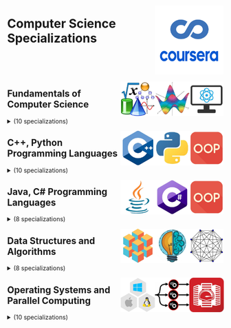 <a href="https://coursera.org/"><img align="right" width="160" src="/logos/coursera.png"></img></a>

# Computer Science Specializations

<br><br><br>

<a href="/eLearning-Platform-Resources/coursera-specializations/computer-science.md"><img align="right" width="80" src="/logos/fundamentals-of-computer-science.png"></img></a>
<a href="/eLearning-Platform-Resources/coursera-specializations/computer-science.md"><img align="right" width="80" src="/logos/probability-statistics.png"></img></a>
<a href="/eLearning-Platform-Resources/coursera-specializations/computer-science.md"><img align="right" width="80" src="/logos/mathematics.png"></img></a>

## Fundamentals of Computer Science

<details>
    <summary>(10 specializations)</summary>
    <br>
<table>
    <thead>
        <tr>
<th width="25px">#</th>
<th width="400px">Specialization</th>
<th width="800px">Course Name</th>
<th width="25px">Hrs</th>
        </tr>
    </thead>
    <tbody>
            <tr>
<td rowspan=9 align="center">01</td>
<td rowspan=9 align="center">Getting started with Google Workspace<br><a href="https://coursera.org/specializations/getting-started-with-google-workspace">Specialization</a><br>by Google Cloud</td>
<td><a href="https://coursera.org/learn/gmail">Gmail</a></td>
<td align="center">3</td>
            </tr>
            <tr>
<td><a href="https://coursera.org/learn/google-calendar">Google Calendar</a></td>
<td align="center">2</td>
            </tr>
            <tr>
<td><a href="https://coursera.org/learn/google-drive">Google Drive</a></td>
<td align="center">2</td>
            </tr>
            <tr>
<td><a href="https://coursera.org/learn/google-docs">Google Docs</a></td>
<td align="center">2</td>
            </tr>
            <tr>
<td><a href="https://coursera.org/learn/google-sheets">Google Sheets</a></td>
<td align="center">3</td>
            </tr>
            <tr>
<td><a href="https://coursera.org/learn/google-slides">Google Slides</a></td>
<td align="center">3</td>
            </tr>
            <tr>
<td><a href="https://coursera.org/learn/google-meet">Google Meet</a></td>
<td align="center">2</td>
            </tr>
            <tr>
<td><a href="https://coursera.org/learn/google-chat">Google Chat</a></td>
<td align="center">2</td>
            </tr>
            <tr>
<td><a href="https://coursera.org/learn/google-sheets---advanced-topics">Google Sheets - Advanced Topics</a></td>
<td align="center">2</td>
            </tr>
            <tr>
<td rowspan=3 align="center">02</td>
<td rowspan=3 align="center">Introduction to Computer Science and Programming<br><a href="https://coursera.org/specializations/introduction-computer-science-programming">Specialization</a><br>by University of London</td>
<td><a href="https://coursera.org/learn/introduction-to-computer-programming">Introduction to Computer Programming</a></td>
<td align="center">20</td>
            </tr>
            <tr>
<td><a href="https://coursera.org/learn/how-computers-work">How Computers Work</a></td>
<td align="center">15</td>
            </tr>
            <tr>
<td><a href="https://coursera.org/learn/mathematics-for-computer-science">Mathematics for Computer Science</a></td>
<td align="center">45</td>
            </tr>
            <tr>
<td rowspan=6 align="center">03</td>
<td rowspan=6 align="center">Mathematics for Engineers<br><a href="https://coursera.org/specializations/mathematics-engineers">Specialization</a><br>by The Hong Kong University of Science and Technology</td>
<td><a href="https://coursera.org/learn/matrix-algebra-engineers">Matrix Algebra for Engineers</a></td>
<td align="center">20</td>
            </tr>
            <tr>
<td><a href="https://coursera.org/learn/numerical-methods-engineers">Numerical Methods for Engineers</a></td>
<td align="center">40</td>
            </tr>
            <tr>
<td><a href="https://coursera.org/learn/differential-equations-engineers">Differential Equations for Engineers</a></td>
<td align="center">30</td>
            </tr>
            <tr>
<td><a href="https://coursera.org/learn/vector-calculus-engineers">Vector Calculus for Engineers</a></td>
<td align="center">25</td>
            </tr>
            <tr>
<td><a href="https://coursera.org/learn/numerical-methods-engineers">Numerical Methods for Engineers</a></td>
<td align="center">40</td>
            </tr>
            <tr>
<td><a href="https://coursera.org/learn/mathematics-engineers-capstone">Mathematics for Engineers: The Capstone Course</a></td>
<td align="center">10</td>
            </tr>
            <tr>
<td rowspan=3 align="center">04</td>
<td rowspan=3 align="center">by The University of Sydney</td>
<td><a href="https://coursera.org/learn/introduction-to-calculus">Introduction to Calculus</a></td>
<td align="center">55</td>
            </tr>
            <tr>
<td><a href="https://coursera.org/learn/introduction-to-linear-algebra">Introduction to Linear Algebra</a></td>
<td align="center">40</td>
            </tr>
            <tr>
<td><a href="https://www.coursera.org/learn/introduction-to-advanced-calculus">Introduction to Advanced Calculus</a></td>
<td align="center">40</td>
            </tr>
            <tr>
<td rowspan=3 align="center">05</td>
<td align="center">by Stanford University</td>
<td><a href="https://coursera.org/learn/stanford-statistics">Introduction to Statistics</a></td>
<td align="center">15</td>
            </tr>
            <tr>
<td align="center">by University of Zurich</td>
<td><a href="https://coursera.org/learn/introductiontoprobability">An Intuitive Introduction to Probability</a></td>
<td align="center">20</td>
            </tr>
            <tr>
<td align="center">by Duke University</td>
<td><a href="https://coursera.org/learn/datasciencemathskills">Data Science Math Skills</a></td>
<td align="center">15</td>
            </tr>
            <tr>
<td rowspan=4 align="center">06</td>
<td rowspan=4 align="center">Differential Calculus through Data and Modeling<br><a href="https://coursera.org/specializations/differential-calculus-data-modeling">Specialization</a><br>by Johns Hopkins University</td>
<td><a href="https://coursera.org/learn/calculus-through-data-and-modelling-precalculus-review">Calculus through Data & Modeling: Precalculus Review</a></td>
<td align="center">10</td>
            </tr>
            <tr>
<td><a href="https://coursera.org/learn/calculus-through-data-and-modelling-imits-derivatives">Calculus through Data & Modeling: Limits & Derivatives</a></td>
<td align="center">10</td>
            </tr>
            <tr>
<td><a href="https://coursera.org/learn/calculus-through-data-and-modelling-differentiation-rules">Calculus through Data & Modeling: Differentiation Rules</a></td>
<td align="center">10</td>
            </tr>
            <tr>
<td><a href="https://coursera.org/learn/calculus-through-data-and-modelling-applying-differentiation">Calculus through Data & Modeling: Applying Differentiation</a></td>
<td align="center">10</td>
            </tr>
            <tr>
<td rowspan=4 align="center">07</td>
<td rowspan=4 align="center">Integral Calculus through Data and Modeling<br><a href="https://coursera.org/specializations/integral-calculus-data-modeling">Specialization</a><br>by Johns Hopkins University</td>
<td><a href="https://coursera.org/learn/calculus-through-data-and-modelling-series-and-integrals">Calculus through Data & Modelling: Series and Integration</a></td>
<td align="center">10</td>
            </tr>
            <tr>
<td><a href="https://coursera.org/learn/calculus-through-data-and-modelling-techniques-of-integration">Calculus through Data & Modelling: Techniques of Integration</a></td>
<td align="center">5</td>
            </tr>
            <tr>
<td><a href="https://coursera.org/learn/calculus-through-data-and-modelling-integration-applications">Calculus through Data & Modelling: Integration Applications</a></td>
<td align="center">10</td>
            </tr>
            <tr>
<td><a href="https://coursera.org/learn/calculus-through-data-and-modelling-vector-calculus">Calculus through Data & Modelling: Vector Calculus</a></td>
<td align="center">5</td>
            </tr>
            <tr>
<td rowspan=3 align="center">08</td>
<td rowspan=3 align="center">Precalculus through Data and Modelling<br><a href="https://coursera.org/specializations/precalculus-data-modelling">Specialization</a><br>by Johns Hopkins University</td>
<td><a href="https://coursera.org/learn/precalculus-relations-functions">Precalculus: Relations and Functions</a></td>
<td align="center">15</td>
            </tr>
            <tr>
<td><a href="https://coursera.org/learn/precalculus-periodic-functions">Precalculus: Periodic Functions</a></td>
<td align="center">10</td>
            </tr>
            <tr>
<td><a href="https://coursera.org/learn/precalculus-mathematical-modelling">Precalculus: Mathematical Modeling</a></td>
<td align="center">10</td>
            </tr>
            <tr>
<td rowspan=5 align="center">09</td>
<td rowspan=5 align="center">Bayesian Statistics<br><a href="https://coursera.org/specializations/bayesian-statistics">Specialization</a><br>by University of California Santa Cruz</td>
<td><a href="https://coursera.org/learn/bayesian-statistics">Bayesian Statistics: From Concept to Data Analysis</a></td>
<td align="center">15</td>
            </tr>
            <tr>
<td><a href="https://coursera.org/learn/mcmc-bayesian-statistics">Bayesian Statistics: Techniques and Models</a></td>
<td align="center">30</td>
            </tr>
            <tr>
<td><a href="https://coursera.org/learn/mixture-models">Bayesian Statistics: Mixture Models</a></td>
<td align="center">25</td>
            </tr>
            <tr>
<td><a href="https://coursera.org/learn/bayesian-statistics-time-series-analysis">Bayesian Statistics: Time Series Analysis</a></td>
<td align="center">25</td>
            </tr>
            <tr>
<td><a href="https://coursera.org/learn/bayesian-statistics-capstone">Bayesian Statistics: Capstone Project</a></td>
<td align="center">15</td>
            </tr>
            <tr>
<td rowspan=5 align="center">10</td>
<td rowspan=5 align="center">Google IT Support<br><a href="https://coursera.org/professional-certificates/google-it-support">Professional Certificate</a><br>by Google</td>
<td><a href="https://coursera.org/learn/technical-support-fundamentals">Technical Support Fundamentals</a></td>
<td align="center">25</td>
            </tr>
            <tr>
<td><a href="https://coursera.org/learn/computer-networking">The Bits and Bytes of Computer Networking</a></td>
<td align="center">35</td>
            </tr>
            <tr>
<td><a href="https://coursera.org/learn/os-power-user">Operating Systems and You: Becoming a Power User</a></td>
<td align="center">30</td>
            </tr>
            <tr>
<td><a href="https://coursera.org/learn/system-administration-it-infrastructure-services">System Administration and IT Infrastructure Services</a></td>
<td align="center">30</td>
            </tr>
            <tr>
<td><a href="https://coursera.org/learn/it-security">IT Security: Defense against the digital dark arts</a></td>
<td align="center">30</td>
            </tr>
    </tbody>
</table>
</details>

<a href="/eLearning-Platform-Resources/coursera-specializations/computer-science.md"><img align="right" width="80" src="/logos/object-oriented-programming.png"></img></a>
<a href="/eLearning-Platform-Resources/coursera-specializations/computer-science.md"><img align="right" width="80" src="/logos/python.png"></img></a>
<a href="/eLearning-Platform-Resources/coursera-specializations/computer-science.md"><img align="right" width="80" src="/logos/cpp.png"></img></a>

## C++, Python Programming Languages

<details>
    <summary>(10 specializations)</summary>
    <br>
<table>
    <thead>
        <tr>
<th width="25px">#</th>
<th width="400px">Specialization</th>
<th width="800px">Course Name</th>
<th width="25px">Hrs</th>
        </tr>
    </thead>
    <tbody>
            <tr>
<td rowspan=6 align="center">01</td>
<td rowspan=6 align="center">Computational Thinking & Block Programming in K-12 Education<br><a href="https://coursera.org/specializations/computational-thinking-block-programming-k12-education">Specialization</a><br>by University of California San Diego</td>
<td><a href="https://coursera.org/learn/computational-thinking-k12-educators-sequences-loops">Sequences and Loops</a></td>
<td align="center">15</td>
            </tr>
            <tr>
<td><a href="https://coursera.org/learn/block-programming-k12-educators-variables-nested-loops">Variables and Nested Loops</a></td>
<td align="center">20</td>
            </tr>
            <tr>
<td><a href="https://coursera.org/learn/block-programming-k12-educators-conditional-loops-if-statement">Conditional Loops and If Statements</a></td>
<td align="center">15</td>
            </tr>
            <tr>
<td><a href="https://coursera.org/learn/block-programming-k12-educators-nested-if-statement-compound-conditionals">Nested If Statements and Compound Conditionals</a></td>
<td align="center">15</td>
            </tr>
            <tr>
<td><a href="https://coursera.org/learn/block-programming-k12-educators-abstraction-methods">Abstraction, Methods, and Lists</a></td>
<td align="center">10</td>
            </tr>
            <tr>
<td><a href="https://coursera.org/learn/computational-thinking-k12-educators-capstone">Computational Thinking for K-12 Educators Capstone</a></td>
<td align="center">15</td>
            </tr>
            <tr>
<td rowspan=4 align="center">02</td>
<td rowspan=4 align="center">Introduction to Scripting in Python<br><a href="https://coursera.org/specializations/introduction-scripting-in-python">Specialization</a><br>by Rice University</td>
<td><a href="https://coursera.org/learn/python-programming">Python Programming Essentials</a></td>
<td align="center">10</td>
            </tr>
            <tr>
<td><a href="https://coursera.org/learn/python-representation">Python Data Representations</a></td>
<td align="center">10</td>
            </tr>
            <tr>
<td><a href="https://coursera.org/learn/python-analysis">Python Data Analysis</a></td>
<td align="center">10</td>
            </tr>
            <tr>
<td><a href="https://coursera.org/learn/python-visualization">Python Data Visualization</a></td>
<td align="center">10</td>
            </tr>
            <tr>
<td rowspan=5 align="center">03</td>
<td rowspan=5 align="center">Python 3 Programming<br><a href="https://coursera.org/specializations/python-3-programming">Specialization</a><br>by University of Michigan</td>
<td><a href="https://coursera.org/learn/python-basics">Python Basics</a></td>
<td align="center">35</td>
            </tr>
            <tr>
<td><a href="https://coursera.org/learn/python-functions-files-dictionaries">Python Functions, Files, and Dictionaries</a></td>
<td align="center">35</td>
            </tr>
            <tr>
<td><a href="https://coursera.org/learn/data-collection-processing-python">Data Collection and Processing with Python</a></td>
<td align="center">20</td>
            </tr>
            <tr>
<td><a href="https://coursera.org/learn/python-classes-inheritance">Python Classes and Inheritance</a></td>
<td align="center">20</td>
            </tr>
            <tr>
<td><a href="https://coursera.org/learn/python-project">Python Project: pillow, tesseract, and opencv</a></td>
<td align="center">25</td>
            </tr>
            <tr>
<td rowspan=7 align="center">04</td>
<td rowspan=7 align="center">Fundamentals of Computing<br><a href="https://coursera.org/specializations/computer-fundamentals">Specialization</a><br>by Rice University</td>
<td><a href="https://coursera.org/learn/interactive-python-1">An Introduction to Interactive Programming in Python (Part 1)</a></td>
<td align="center">25</td>
            </tr>
            <tr>
<td><a href="https://coursera.org/learn/interactive-python-2">An Introduction to Interactive Programming in Python (Part 2)</a></td>
<td align="center">20</td>
            </tr>
            <tr>
<td><a href="https://coursera.org/learn/principles-of-computing-1">Principles of Computing (Part 1)</a></td>
<td align="center">20</td>
            </tr>
            <tr>
<td><a href="https://coursera.org/learn/principles-of-computing-2">Principles of Computing (Part 2)</a></td>
<td align="center">15</td>
            </tr>
            <tr>
<td><a href="https://coursera.org/learn/algorithmic-thinking-1">Algorithmic Thinking (Part 1)</a></td>
<td align="center">15</td>
            </tr>
            <tr>
<td><a href="https://coursera.org/learn/algorithmic-thinking-2">Algorithmic Thinking (Part 2)</a></td>
<td align="center">15</td>
            </tr>
            <tr>
<td><a href="https://coursera.org/learn/fundamentals-of-computing-capstone">The Fundamentals of Computing Capstone Exam</a></td>
<td align="center">5</td>
            </tr>
            <tr>
<td rowspan=4 align="center">05</td>
<td rowspan=4 align="center">Programming in Python: A Hands-on Introduction<br><a href="https://coursera.org/specializations/hands-on-python">Specialization</a><br>by Codio</td>
<td><a href="https://coursera.org/learn/codio-python-basics">Python Basics: Selection and Iteration</a></td>
<td align="center">10</td>
            </tr>
            <tr>
<td><a href="https://coursera.org/learn/python-basic-structures-lists-strings-and-files">Python Basic Structures: Lists, Strings, and Files</a></td>
<td align="center">10</td>
            </tr>
            <tr>
<td><a href="https://coursera.org/learn/python-object-basics">Python Object Basics: Functions, Recursion, and Objects</a></td>
<td align="center">10</td>
            </tr>
            <tr>
<td><a href="https://coursera.org/learn/object-oriented-python">Object-Oriented Python: Inheritance and Encapsulation</a></td>
<td align="center">10</td>
            </tr>
            <tr>
<td rowspan=4 align="center">06</td>
<td rowspan=4 align="center">Introductory C Programming<br><a href="https://coursera.org/specializations/c-programming">Specialization</a><br>by Duke University</td>
<td><a href="https://coursera.org/learn/programming-fundamentals">Programming Fundamentals</a></td>
<td align="center">15</td>
            </tr>
            <tr>
<td><a href="https://coursera.org/learn/writing-running-fixing-code">Writing, Running, and Fixing Code in C</a></td>
<td align="center">15</td>
            </tr>
            <tr>
<td><a href="https://coursera.org/learn/pointers-arrays-recursion">Pointers, Arrays, and Recursion</a></td>
<td align="center">15</td>
            </tr>
            <tr>
<td><a href="https://coursera.org/learn/interacting-system-managing-memory">Interacting with the System and Managing Memory</a></td>
<td align="center">25</td>
            </tr>
            <tr>
<td rowspan=4 align="center">07</td>
<td rowspan=4 align="center">Computational Thinking with Beginning C Programming<br><a href="https://coursera.org/specializations/computational-thinking-c-programming">Specialization</a><br>by University of Colorado Boulder</td>
<td><a href="https://coursera.org/learn/algorithms-data-collection-code">Algorithms, Data Collection, and Starting to Code</a></td>
<td align="center">15</td>
            </tr>
            <tr>
<td><a href="https://coursera.org/learn/data-analysis-representation-selection-iteration">Data Analysis and Representation, Selection and Iteration</a></td>
<td align="center">10</td>
            </tr>
            <tr>
<td><a href="https://coursera.org/learn/abstraction-problem-decomposition-functions">Abstraction, Problem Decomposition, and Functions</a></td>
<td align="center">20</td>
            </tr>
            <tr>
<td><a href="https://coursera.org/learn/simulation-algorithm-analysis-pointers">Simulation, Algorithm Analysis, and Pointers</a></td>
<td align="center">15</td>
            </tr>
            <tr>
<td rowspan=4 align="center">08</td>
<td rowspan=4 align="center">Coding for Everyone: C and C++<br><a href="https://coursera.org/specializations/coding-for-everyone">Specialization</a><br>by University of California Santa Cruz</td>
<td><a href="https://coursera.org/learn/c-for-everyone">C for Everyone: Programming Fundamentals</a></td>
<td align="center">25</td>
            </tr>
            <tr>
<td><a href="https://coursera.org/learn/c-structured-programming">C for Everyone: Structured Programming</a></td>
<td align="center">20</td>
            </tr>
            <tr>
<td><a href="https://coursera.org/learn/c-plus-plus-a">C++ For C Programmers, Part A</a></td>
<td align="center">20</td>
            </tr>
            <tr>
<td><a href="https://coursera.org/learn/c-plus-plus-b">C++ For C Programmers, Part B</a></td>
<td align="center">20</td>
            </tr>
            <tr>
<td rowspan=4 align="center">09</td>
<td rowspan=4 align="center">Programming in C++: A Hands-on Introduction<br><a href="https://coursera.org/specializations/hands-on-cpp">Specialization</a><br>by Codio</td>
<td><a href="https://coursera.org/learn/codio-cpp-basics">C++ Basics: Selection and Iteration</a></td>
<td align="center">10</td>
            </tr>
            <tr>
<td><a href="https://coursera.org/learn/cpp-basic-structures-vectors-pointers-strings-and-files">C++ Basic Structures: Vectors, Pointers, Strings, and Files</a></td>
<td align="center">10</td>
            </tr>
            <tr>
<td><a href="https://coursera.org/learn/cpp-object-basics">C++ Object Basics: Functions, Recursion, and Objects</a></td>
<td align="center">10</td>
            </tr>
            <tr>
<td><a href="https://coursera.org/learn/object-oriented-cpp">Object-Oriented C++: Inheritance and Encapsulation</a></td>
<td align="center">10</td>
            </tr>
            <tr>
<td rowspan=5 align="center">10</td>
<td rowspan=5 align="center">Object Oriented Programming<br><a href="https://coursera.org/specializations/object-oriented-programming-s12n">Specialization</a><br>by University of London</td>
<td><a href="https://coursera.org/learn/cplusplus-crypto-i">Introduction to Object-Oriented Programming in C++</a></td>
<td align="center">10</td>
            </tr>
            <tr>
<td><a href="https://coursera.org/learn/cplusplus-crypto-ii">C++ Programming: Classes and Data</a></td>
<td align="center">10</td>
            </tr>
            <tr>
<td><a href="https://coursera.org/learn/cplusplus-crypto-iii">Object-Oriented Programming in C++: Functions</a></td>
<td align="center">10</td>
            </tr>
            <tr>
<td><a href="https://coursera.org/learn/cplusplus-crypto-iv">Working with Objects in C++</a></td>
<td align="center">15</td>
            </tr>
            <tr>
<td><a href="https://coursera.org/learn/cplusplus-crypto-v">Use C++ to build a Crypto Trading Platform: Final System</a></td>
<td align="center">10</td>
            </tr>
    </tbody>
</table>
</details>

<a href="/eLearning-Platform-Resources/coursera-specializations/computer-science.md"><img align="right" width="80" src="/logos/object-oriented-programming.png"></img></a>
<a href="/eLearning-Platform-Resources/coursera-specializations/computer-science.md"><img align="right" width="80" src="/logos/csharp.png"></img></a>
<a href="/eLearning-Platform-Resources/coursera-specializations/computer-science.md"><img align="right" width="80" src="/logos/java.png"></img></a>

## Java, C# Programming Languages

<details>
    <summary>(8 specializations)</summary>
    <br>
<table>
    <thead>
        <tr>
<th width="25px">#</th>
<th width="400px">Specialization</th>
<th width="800px">Course Name</th>
<th width="25px">Hrs</th>
        </tr>
    </thead>
    <tbody>
            <tr>
<td rowspan=4 align="center">01</td>
<td rowspan=4 align="center">Core Java<br><a href="https://coursera.org/specializations/core-java">Specialization</a><br>by LearnQuest</td>
<td><a href="https://coursera.org/learn/java-introduction">Introduction to Java</a></td>
<td align="center">15</td>
            </tr>
            <tr>
<td><a href="https://coursera.org/learn/object-oriented-programming-with-java">Introduction to Object-Oriented Programming with Java</a></td>
<td align="center">20</td>
            </tr>
            <tr>
<td><a href="https://coursera.org/learn/object-oriented-hierarchies-java">Object-Oriented Hierarchies in Java</a></td>
<td align="center">20</td>
            </tr>
            <tr>
<td><a href="https://coursera.org/learn/java-class-library">Java Class Library</a></td>
<td align="center">30</td>
            </tr>
            <tr>
<td rowspan=5 align="center">02</td>
<td rowspan=5 align="center">Object Oriented Java Programming: Data Structures and Beyond<br><a href="https://coursera.org/specializations/java-object-oriented">Specialization</a><br>by University of California San Diego</td>
<td><a href="https://coursera.org/learn/object-oriented-java">Object Oriented Programming in Java</a></td>
<td align="center">40</td>
            </tr>
            <tr>
<td><a href="https://coursera.org/learn/data-structures-optimizing-performance">Data Structures and Performance</a></td>
<td align="center">40</td>
            </tr>
            <tr>
<td><a href="https://coursera.org/learn/advanced-data-structures">Advanced Data Structures in Java</a></td>
<td align="center">30</td>
            </tr>
            <tr>
<td><a href="https://coursera.org/learn/cs-tech-interview">Mastering the Software Engineering Interview</a></td>
<td align="center">20</td>
            </tr>
            <tr>
<td><a href="https://coursera.org/learn/intermediate-programming-capstone">Capstone: Analyzing (Social) Network Data</a></td>
<td align="center">20</td>
            </tr>
            <tr>
<td rowspan=4 align="center">03</td>
<td rowspan=4 align="center">Object Oriented Programming in Java<br><a href="https://coursera.org/specializations/object-oriented-programming">Specialization</a><br>by University of California San Diego</td>
<td><a href="https://coursera.org/learn/java-programming">Java Programming: Solving Problems with Software</a></td>
<td align="center">15</td>
            </tr>
            <tr>
<td><a href="https://coursera.org/learn/java-programming-arrays-lists-data">Java Programming: Arrays, Lists, and Structured Data</a></td>
<td align="center">15</td>
            </tr>
            <tr>
<td><a href="https://coursera.org/learn/object-oriented-java">Object Oriented Programming in Java</a></td>
<td align="center">40</td>
            </tr>
            <tr>
<td><a href="https://coursera.org/learn/data-structures-optimizing-performance">Data Structures and Performance</a></td>
<td align="center">40</td>
            </tr>
            <tr>
<td rowspan=3 align="center">04</td>
<td rowspan=3 align="center">Java as a Second Language<br><a href="https://coursera.org/specializations/java-programming-language">Specialization</a><br>by LearnQuest</td>
<td><a href="https://coursera.org/learn/intro-java-second-language">Introduction to Java as a Second Language</a></td>
<td align="center">10</td>
            </tr>
            <tr>
<td><a href="https://coursera.org/learn/java-as-a-second-language-the-java-language">The Java Language</a></td>
<td align="center">10</td>
            </tr>
            <tr>
<td><a href="https://coursera.org/learn/writing-java-code-for-applications">Writing Java Application Code</a></td>
<td align="center">15</td>
            </tr>
            <tr>
<td rowspan=5 align="center">05</td>
<td rowspan=5 align="center">Programming in Java: A Hands-on Introduction<br><a href="https://coursera.org/specializations/hands-on-java">Specialization</a><br>by Codio</td>
<td><a href="https://coursera.org/learn/codio-java-basics">Java Basics: Selection and Iteration</a></td>
<td align="center">10</td>
            </tr>
            <tr>
<td><a href="https://coursera.org/learn/java-basic-structures-arrays-strings-and-files">Java Basic Structures: Arrays, Strings, and Files</a></td>
<td align="center">10</td>
            </tr>
            <tr>
<td><a href="https://coursera.org/learn/java-object-basics">Java Object Basics: Functions, Recursion, and Objects</a></td>
<td align="center">10</td>
            </tr>
            <tr>
<td><a href="https://coursera.org/learn/object-oriented-java-inheritance-and-encapsulation">Object-Oriented Java: Inheritance and Encapsulation</a></td>
<td align="center">10</td>
            </tr>
            <tr>
<td><a href="https://coursera.org/learn/codio-core-java">Core Java</a></td>
<td align="center">10</td>
            </tr>
            <tr>
<td rowspan=4 align="center">06</td>
<td rowspan=4 align="center">Java Enterprise Edition<br><a href="https://coursera.org/specializations/java-ee">Specialization</a><br>by LearnQuest</td>
<td><a href="https://coursera.org/learn/introduction-ee">Introduction to Java Enterprise Edition (EE)</a></td>
<td align="center">10</td>
            </tr>
            <tr>
<td><a href="https://coursera.org/learn/managing-scope-java-enterprise-edition-application">Managing Scope in a Java Enterprise Edition Application</a></td>
<td align="center">15</td>
            </tr>
            <tr>
<td><a href="https://coursera.org/learn/java-servlet-pages">Java Servlet Pages (JSPs)</a></td>
<td align="center">15</td>
            </tr>
            <tr>
<td><a href="https://coursera.org/learn/enterprise-java-beans-jakarta-persistence-api">Enterprise Java Beans (EJBs) and the Jakarta Persistence API (JPA)</a></td>
<td align="center">15</td>
            </tr>
            <tr>
<td rowspan=5 align="center">07</td>
<td rowspan=5 align="center">Learn to Teach Java<br><a href="https://coursera.org/specializations/teach-java">Specialization</a><br>by University of California San Diego</td>
<td><a href="https://coursera.org/learn/teach-java-sequences-primitive-types-object">Learn to Teach Java: Sequences, Primitive Types and Using Objects</a></td>
<td align="center">15</td>
            </tr>
            <tr>
<td><a href="https://coursera.org/learn/teach-java-boolean-expressions-if-statements-iteration">Learn to Teach Java: Boolean Expressions, If Statements, and Iteration</a></td>
<td align="center">15</td>
            </tr>
            <tr>
<td><a href="https://coursera.org/learn/teach-java-classes-arrays">Learn to Teach Java: Writing Classes and Arrays</a></td>
<td align="center">15</td>
            </tr>
            <tr>
<td><a href="https://coursera.org/learn/teach-java-arraylist-2d-arrays">Learn to Teach Java: ArrayLists and 2D Arrays</a></td>
<td align="center">15</td>
            </tr>
            <tr>
<td><a href="https://coursera.org/learn/teach-java-inheritance-recursion">Learn to Teach Java: Inheritance and Recursion</a></td>
<td align="center">15</td>
            </tr>
            <tr>
<td rowspan=4 align="center">08</td>
<td rowspan=4 align="center">Java Testing<br><a href="https://coursera.org/specializations/learnquest-java-testing">Specialization</a><br>by LearnQuest</td>
<td><a href="https://coursera.org/learn/j-unit-testing">Overview of JUnit Testing</a></td>
<td align="center">10</td>
            </tr>
            <tr>
<td><a href="https://coursera.org/learn/mocking-j-unit">Mocking with JUnit</a></td>
<td align="center">10</td>
            </tr>
            <tr>
<td><a href="https://coursera.org/learn/introduction-test-driven-development">Java Testing: An Introduction to TDD</a></td>
<td align="center">10</td>
            </tr>
            <tr>
<td><a href="https://coursera.org/learn/dynamic-j-unit-testing">Parameterized and Dynamic Testing in JUnit</a></td>
<td align="center">10</td>
            </tr>
    </tbody>
</table>
</details>

<a href="/eLearning-Platform-Resources/coursera-specializations/computer-science.md"><img align="right" width="80" src="/logos/discrete-mathematics.png"></img></a>
<a href="/eLearning-Platform-Resources/coursera-specializations/computer-science.md"><img align="right" width="80" src="/logos/algorithms-analysis.png"></img></a>
<a href="/eLearning-Platform-Resources/coursera-specializations/computer-science.md"><img align="right" width="80" src="/logos/data-structures.png"></img></a>

## Data Structures and Algorithms

<details>
    <summary>(8 specializations)</summary>
    <br>
<table>
    <thead>
        <tr>
<th width="25px">#</th>
<th width="400px">Specialization</th>
<th width="800px">Course Name</th>
<th width="25px">Hrs</th>
        </tr>
    </thead>
    <tbody>
            <tr>
<td rowspan=5 align="center">01</td>
<td rowspan=5 align="center">Introduction to Discrete Mathematics for Computer Science<br><a href="https://coursera.org/specializations/discrete-mathematics">Specialization</a><br>by University of California San Diego</td>
<td><a href="https://coursera.org/learn/what-is-a-proof">Mathematical Thinking in Computer Science</a></td>
<td align="center">35</td>
            </tr>
            <tr>
<td><a href="https://coursera.org/learn/combinatorics">Combinatorics and Probability</a></td>
<td align="center">20</td>
            </tr>
            <tr>
<td><a href="https://coursera.org/learn/graphs">Introduction to Graph Theory</a></td>
<td align="center">20</td>
            </tr>
            <tr>
<td><a href="https://coursera.org/learn/number-theory-cryptography">Number Theory and Cryptography</a></td>
<td align="center">20</td>
            </tr>
            <tr>
<td><a href="https://coursera.org/learn/delivery-problem">Delivery Problem</a></td>
<td align="center">15</td>
            </tr>
            <tr>
<td rowspan=1 align="center">02</td>
<td rowspan=1 align="center">by Shanghai Jiao Tong University</td>
<td><a href="https://coursera.org/learn/discrete-mathematics"><br>Discrete Mathematics<br><br></a></td>
<td align="center">45</td>
            </tr>
            <tr>
<td rowspan=1 align="center">03</td>
<td rowspan=1 align="center">by University of California San Diego</td>
<td><a href="https://coursera.org/learn/data-structures-optimizing-performance"><br>Data Structures and Performance<br><br></a></td>
<td align="center">45</td>
            </tr>
            <tr>
<td rowspan=3 align="center">04</td>
<td rowspan=3 align="center">Accelerated Computer Science Fundamentals<br><a href="https://coursera.org/specializations/cs-fundamentals">Specialization</a><br>by University of Illinois at Urbana-Champaign</td>
<td><a href="https://coursera.org/learn/cs-fundamentals-1">Object-Oriented Data Structures in C++</a></td>
<td align="center">25</td>
            </tr>
            <tr>
<td><a href="https://coursera.org/learn/cs-fundamentals-2">Ordered Data Structures</a></td>
<td align="center">20</td>
            </tr>
            <tr>
<td><a href="https://coursera.org/learn/cs-fundamentals-3">Unordered Data Structures</a></td>
<td align="center">20</td>
            </tr>
            <tr>
<td rowspan=4 align="center">05</td>
<td rowspan=4 align="center">Algorithms<br><a href="https://coursera.org/specializations/algorithms">Specialization</a><br>by Stanford University</td>
<td><a href="https://coursera.org/learn/algorithms-divide-conquer">Divide and Conquer, Sorting and Searching, and Randomized Algorithms</a></td>
<td align="center">15</td>
            </tr>
            <tr>
<td><a href="https://coursera.org/learn/algorithms-graphs-data-structures">Graph Search, Shortest Paths, and Data Structures</a></td>
<td align="center">15</td>
            </tr>
            <tr>
<td><a href="https://coursera.org/learn/algorithms-greedy">Greedy Algorithms, Minimum Spanning Trees, and Dynamic Programming</a></td>
<td align="center">15</td>
            </tr>
            <tr>
<td><a href="https://coursera.org/learn/algorithms-npcomplete">Shortest Paths Revisited, NP-Complete Problems and What To Do About Them</a></td>
<td align="center">15</td>
            </tr>
            <tr>
<td rowspan=6 align="center">06</td>
<td rowspan=6 align="center">Data Structures and Algorithms<br><a href="https://coursera.org/specializations/data-structures-algorithms">Specialization</a><br>by University of California San Diego</td>
<td><a href="https://coursera.org/learn/algorithmic-toolbox">Algorithmic Toolbox</a></td>
<td align="center">35</td>
            </tr>
            <tr>
<td><a href="https://coursera.org/learn/data-structures">Data Structures</a></td>
<td align="center">25</td>
            </tr>
            <tr>
<td><a href="https://coursera.org/learn/algorithms-on-graphs">Algorithms on Graphs</a></td>
<td align="center">55</td>
            </tr>
            <tr>
<td><a href="https://coursera.org/learn/algorithms-on-strings">Algorithms on Strings</a></td>
<td align="center">20</td>
            </tr>
            <tr>
<td><a href="https://coursera.org/learn/advanced-algorithms-and-complexity">Advanced Algorithms and Complexity</a></td>
<td align="center">25</td>
            </tr>
            <tr>
<td><a href="https://coursera.org/learn/assembling-genomes">Genome Assembly Programming Challenge</a></td>
<td align="center">20</td>
            </tr>
            <tr>
<td rowspan=3 align="center">07</td>
<td rowspan=3 align="center">Foundations of Data Structures and Algorithms<br><a href="https://coursera.org/specializations/boulder-data-structures-algorithms">Specialization</a><br>by University of Colorado Boulder</td>
<td><a href="https://coursera.org/learn/algorithms-searching-sorting-indexing">Algorithms for Searching, Sorting, and Indexing</a></td>
<td align="center">35</td>
            </tr>
            <tr>
<td><a href="https://coursera.org/learn/trees-graphs-basics">Trees and Graphs: Basics</a></td>
<td align="center">35</td>
            </tr>
            <tr>
<td><a href="https://coursera.org/learn/dynamic-programming-greedy-algorithms">Dynamic Programming, Greedy Algorithms</a></td>
<td align="center">40</td>
            </tr>
            <tr>
<td rowspan=5 align="center">08</td>
<td rowspan=5 align="center">by Princeton University</td>
<td><a href="https://coursera.org/learn/cs-programming-java">Computer Science: Programming with a Purpose</a></td>
<td align="center">90</td>
            </tr>
            <tr>
<td><a href="https://coursera.org/learn/analysis-of-algorithms">Analysis of Algorithms</a></td>
<td align="center">20</td>
            </tr>
            <tr>
<td><a href="https://coursera.org/learn/algorithms-part1">Algorithms, Part I</a></td>
<td align="center">55</td>
            </tr>
            <tr>
<td><a href="https://coursera.org/learn/algorithms-part2">Algorithms, Part II</a></td>
<td align="center">65</td>
            </tr>
            <tr>
<td><a href="https://coursera.org/learn/cs-algorithms-theory-machines">Computer Science: Algorithms, Theory, and Machines</a></td>
<td align="center">20</td>
            </tr>
    </tbody>
</table>
</details>

<a href="/eLearning-Platform-Resources/coursera-specializations/computer-science.md"><img align="right" width="80" src="/logos/high-performance-computing.png"></img></a>
<a href="/eLearning-Platform-Resources/coursera-specializations/computer-science.md"><img align="right" width="80" src="/logos/parallel-computing.png"></img></a>
<a href="/eLearning-Platform-Resources/coursera-specializations/computer-science.md"><img align="right" width="80" src="/logos/operating-systems.png"></img></a>

## Operating Systems and Parallel Computing

<details>
    <summary>(10 specializations)</summary>
    <br>
<table>
    <thead>
        <tr>
<th width="25px">#</th>
<th width="400px">Specialization</th>
<th width="800px">Course Name</th>
<th width="25px">Hrs</th>
        </tr>
    </thead>
    <tbody>
            <tr>
<td rowspan=4 align="center">01</td>
<td rowspan=4 align="center">Open Source Software Development, Linux and Git<br><a href="https://coursera.org/specializations/oss-development-linux-git">Specialization</a><br>by The Linux Foundation</td>
<td><a href="https://coursera.org/learn/open-source-software-development-methods">Open Source Software Development Methods</a></td>
<td align="center">10</td>
            </tr>
            <tr>
<td><a href="https://coursera.org/learn/linux-for-developers">Linux for Developers</a></td>
<td align="center">20</td>
            </tr>
            <tr>
<td><a href="https://coursera.org/learn/linux-tools-for-developers">Linux Tools for Developers</a></td>
<td align="center">20</td>
            </tr>
            <tr>
<td><a href="https://coursera.org/learn/git-distributed-development">Using Git for Distributed Development</a></td>
<td align="center">20</td>
            </tr>
            <tr>
<td rowspan=4 align="center">02</td>
<td rowspan=4 align="center">Learning Linux for LFCA Certification<br><a href="https://coursera.org/specializations/linux-for-lfca-certification">Specialization</a><br>by LearnQuest</td>
<td><a href="https://coursera.org/learn/linux-fundamentals">Linux Fundamentals</a></td>
<td align="center">20</td>
            </tr>
            <tr>
<td><a href="https://coursera.org/learn/managing-linux-systems">Managing Linux Systems</a></td>
<td align="center">20</td>
            </tr>
            <tr>
<td><a href="https://coursera.org/learn/securing-linux-systems">Securing Linux Systems</a></td>
<td align="center">15</td>
            </tr>
            <tr>
<td><a href="https://coursera.org/learn/linux-cloud-devops">Linux Cloud and DevOps</a></td>
<td align="center">15</td>
            </tr>
            <tr>
<td rowspan=6 align="center">03</td>
<td rowspan=6 align="center">Google IT Automation with Python<br><a href="https://coursera.org/professional-certificates/google-it-automation">Professional Certificate</a><br>by Google</td>
<td><a href="https://coursera.org/learn/python-crash-course">Crash Course on Python</a></td>
<td align="center">30</td>
            </tr>
            <tr>
<td><a href="https://coursera.org/learn/python-operating-system">Using Python to Interact with the Operating System</a></td>
<td align="center">30</td>
            </tr>
            <tr>
<td><a href="https://coursera.org/learn/introduction-git-github">Introduction to Git and GitHub</a></td>
<td align="center">20</td>
            </tr>
            <tr>
<td><a href="https://coursera.org/learn/troubleshooting-debugging-techniques">Troubleshooting and Debugging Techniques</a></td>
<td align="center">20</td>
            </tr>
            <tr>
<td><a href="https://coursera.org/learn/configuration-management-cloud">Configuration Management and the Cloud</a></td>
<td align="center">20</td>
            </tr>
            <tr>
<td><a href="https://coursera.org/learn/automating-real-world-tasks-python">Automating Real-World Tasks with Python</a></td>
<td align="center">15</td>
            </tr>
            <tr>
<td rowspan=4 align="center">04</td>
<td rowspan=4 align="center">Introduction to Operating Systems<br><a href="https://coursera.org/specializations/codio-introduction-operating-systems">Specialization</a><br>by Codio</td>
<td><a href="https://coursera.org/learn/codio-intro-to-operating-systems-1-virtualization">Intro to Operating Systems 1: Virtualization</a></td>
<td align="center">10</td>
            </tr>
            <tr>
<td><a href="https://coursera.org/learn/codio-intro-to-operating-systems-2-memory-management">Intro to Operating Systems 2: Memory Management</a></td>
<td align="center">10</td>
            </tr>
            <tr>
<td><a href="https://coursera.org/learn/codio-intro-to-operating-systems-3-concurrency">Intro to Operating Systems 3: Concurrency</a></td>
<td align="center">10</td>
            </tr>
            <tr>
<td><a href="https://coursera.org/learn/codio-intro-to-operating-systems-4-persistence">Intro to Operating Systems 4: Persistence</a></td>
<td align="center">10</td>
            </tr>
            <tr>
<td rowspan=4 align="center">05</td>
<td rowspan=4 align="center">Unix and Bash for Beginners<br><a href="https://coursera.org/specializations/unix-and-bash-for-beginners">Specialization</a><br>by Codio</td>
<td><a href="https://coursera.org/learn/codio-unix-system-basics">Unix System Basics</a></td>
<td align="center">10</td>
            </tr>
            <tr>
<td><a href="https://coursera.org/learn/codio-bash-scripting-and-system-configuration">Bash Scripting and System Configuration</a></td>
<td align="center">10</td>
            </tr>
            <tr>
<td><a href="https://coursera.org/learn/codio-connecting-to-devices-and-networks">Connecting to Devices and Networks</a></td>
<td align="center">10</td>
            </tr>
            <tr>
<td><a href="https://coursera.org/learn/codio-container-creation-and-orchestration-basics">Container Creation and Orchestration Basics</a></td>
<td align="center">10</td>
            </tr>
            <tr>
<td rowspan=7 align="center">06</td>
<td rowspan=7 align="center">C Programming with Linux<br><a href="https://coursera.org/specializations/c-programming-linux">Specialization</a><br>by Dartmouth</td>
<td><a href="https://coursera.org/learn/c-programming-getting-started">C Programming: Getting Started - 1</a></td>
<td align="center">10</td>
            </tr>
            <tr>
<td><a href="https://coursera.org/learn/c-programming-language-foundations">C Programming: Language Foundations - 2</a></td>
<td align="center">15</td>
            </tr>
            <tr>
<td><a href="https://coursera.org/learn/c-programming-modular-programming-and-memory-management">C Programming: Modular Programming and Memory Management - 3</a></td>
<td align="center">10</td>
            </tr>
            <tr>
<td><a href="https://coursera.org/learn/c-programming-pointers-and-memory-management">C Programming: Pointers and Memory Management - 4</a></td>
<td align="center">10</td>
            </tr>
            <tr>
<td><a href="https://coursera.org/learn/c-programming-advanced-data-types">C Programming: Advanced Data Types - 5</a></td>
<td align="center">10</td>
            </tr>
            <tr>
<td><a href="https://coursera.org/learn/linux-basics-the-command-line-interface">Linux Basics: The Command Line Interface - 6</a></td>
<td align="center">10</td>
            </tr>
            <tr>
<td><a href="https://coursera.org/learn/c-programming-using-linux-tools-and-libraries">C Programming: Using Linux Tools and Libraries - 7</a></td>
<td align="center">10</td>
            </tr>
            <tr>
<td rowspan=4 align="center">07</td>
<td rowspan=4 align="center">Computer Security and Systems Management<br><a href="https://coursera.org/specializations/computer-security-systems-management">Specialization</a><br>by University of Colorado Boulder</td>
<td><a href="https://coursera.org/learn/enterprise-system-management-security">Enterprise System Management and Security</a></td>
<td align="center">15</td>
            </tr>
            <tr>
<td><a href="https://coursera.org/learn/windows-server-management-security">Windows Server Management and Security</a></td>
<td align="center">15</td>
            </tr>
            <tr>
<td><a href="https://coursera.org/learn/linux-server-management-security">Linux Server Management and Security</a></td>
<td align="center">15</td>
            </tr>
            <tr>
<td><a href="https://coursera.org/learn/planning-auditing-maintaining-enterprise-systems">Planning, Auditing and Maintaining Enterprise Systems</a></td>
<td align="center">15</td>
            </tr>
            <tr>
<td rowspan=3 align="center">08</td>
<td rowspan=3 align="center">Programming with Google Go<br><a href="https://coursera.org/specializations/google-golang">Specialization</a><br>by University of California, Irvine</td>
<td><a href="https://coursera.org/learn/golang-getting-started">Getting Started with Go</a></td>
<td align="center">10</td>
            </tr>
            <tr>
<td><a href="https://coursera.org/learn/golang-functions-methods">Functions, Methods, and Interfaces in Go</a></td>
<td align="center">10</td>
            </tr>
            <tr>
<td><a href="https://coursera.org/learn/golang-concurrency">Concurrency in Go</a></td>
<td align="center">10</td>
            </tr>
            <tr>
<td rowspan=4 align="center">09</td>
<td rowspan=4 align="center">GPU Programming<br><a href="https://coursera.org/specializations/gpu-programming">Specialization</a><br>by Johns Hopkins University</td>
<td><a href="https://coursera.org/learn/introduction-to-concurrent-programming">Introduction to Concurrent Programming with GPUs</a></td>
<td align="center">20</td>
            </tr>
            <tr>
<td><a href="https://coursera.org/learn/introduction-to-parallel-programming-with-cuda">Introduction to Parallel Programming with CUDA</a></td>
<td align="center">20</td>
            </tr>
            <tr>
<td><a href="https://coursera.org/learn/cuda-at-scale-for-the-enterprise">CUDA at Scale for the Enterprise</a></td>
<td align="center">30</td>
            </tr>
            <tr>
<td><a href="https://coursera.org/learn/cuda-advanced-libraries">CUDA Advanced Libraries</a></td>
<td align="center">25</td>
            </tr>
            <tr>
<td rowspan=3 align="center">10</td>
<td rowspan=3 align="center">Parallel, Concurrent, and Distributed Programming in Java<br><a href="https://coursera.org/specializations/pcdp">Specialization</a><br>by Rice University</td>
<td><a href="https://coursera.org/learn/parallel-programming-in-java">Parallel Programming in Java</a></td>
<td align="center">20</td>
            </tr>
            <tr>
<td><a href="https://coursera.org/learn/concurrent-programming-in-java">Concurrent Programming in Java</a></td>
<td align="center">20</td>
            </tr>
            <tr>
<td><a href="https://coursera.org/learn/distributed-programming-in-java">Distributed Programming in Java</a></td>
<td align="center">20</td>
            </tr>
    </tbody>
</table>
</details>
